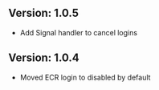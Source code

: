 ## Version: 1.0.5
 - Add Signal handler to cancel logins

## Version: 1.0.4
- Moved ECR login to disabled by default